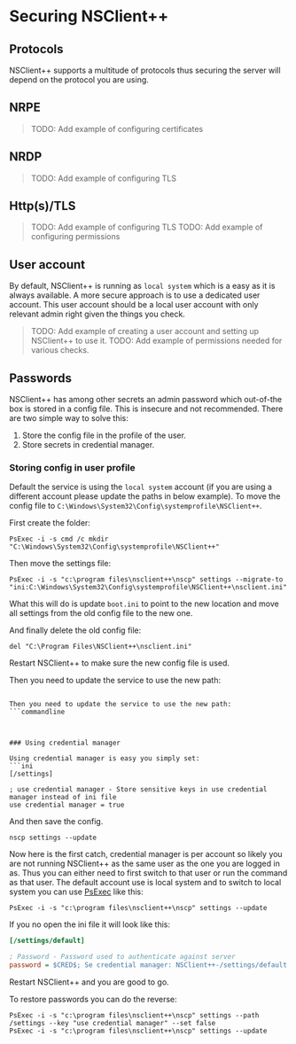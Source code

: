 # Securing NSClient++

## Protocols

NSClient++ supports a multitude of protocols thus securing the server will depend on the protocol you are using.

## NRPE

> TODO: Add example of configuring certificates

## NRDP

> TODO: Add example of configuring TLS

## Http(s)/TLS

> TODO: Add example of configuring TLS
> TODO: Add example of configuring permissions

## User account

By default, NSClient++ is running as `local system` which is a easy as it is always available.
A more secure approach is to use a dedicated user account.
This user account should be a local user account with only relevant admin right given the things you check.

> TODO: Add example of creating a user account and setting up NSClient++ to use it.
> TODO: Add example of permissions needed for various checks.

## Passwords

NSClient++ has among other secrets an admin password which out-of-the box is stored in a config file.
This is insecure and not recommended.
There are two simple way to solve this:
1. Store the config file in the profile of the user.
2. Store secrets in credential manager.

### Storing config in user profile

Default the service is using the `local system` account (if you are using a different account please update the paths in below example).
To move the config file to `C:\Windows\System32\Config\systemprofile\NSClient++`.

First create the folder:
```commandline
PsExec -i -s cmd /c mkdir "C:\Windows\System32\Config\systemprofile\NSClient++"
```

Then move the settings file:
```commandline
PsExec -i -s "c:\program files\nsclient++\nscp" settings --migrate-to "ini:C:\Windows\System32\Config\systemprofile\NSClient++\nsclient.ini"
```
What this will do is update `boot.ini` to point to the new location and move all settings from the old config file to the new one.

And finally delete the old config file:
```commandline
del "C:\Program Files\NSClient++\nsclient.ini"
```

Restart NSClient++ to make sure the new config file is used.



Then you need to update the service to use the new path:
```

Then you need to update the service to use the new path:
```commandline



### Using credential manager

Using credential manager is easy you simply set:
```ini
[/settings]

; use credential manager - Store sensitive keys in use credential manager instead of ini file
use credential manager = true
```

And then save the config.
```commandline
nscp settings --update
```

Now here is the first catch, credential manager is per account so likely you are not running NSClient++ as the same user as the one you are logged in as.
Thus you can either need to first switch to that user or run the command as that user.
The default account use is local system and to switch to local system you can use [PsExec](https://docs.microsoft.com/en-us/sysinternals/downloads/psexec) like this:
```commandline
PsExec -i -s "c:\program files\nsclient++\nscp" settings --update
```

If you no open the ini file it will look like this:
```ini
[/settings/default]

; Password - Password used to authenticate against server
password = $CRED$; Se credential manager: NSClient++-/settings/default.password
```

Restart NSClient++ and you are good to go.

To restore passwords you can do the reverse:
```commandline
PsExec -i -s "c:\program files\nsclient++\nscp" settings --path /settings --key "use credential manager" --set false
PsExec -i -s "c:\program files\nsclient++\nscp" settings --update
```
